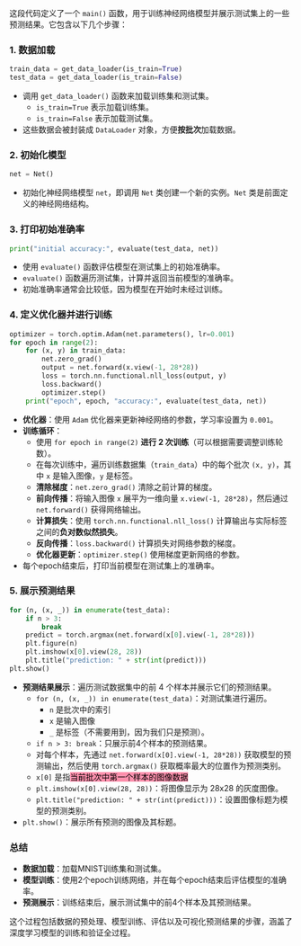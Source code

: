 这段代码定义了一个 `main()` 函数，用于训练神经网络模型并展示测试集上的一些预测结果。它包含以下几个步骤：

### 1. 数据加载

```python
train_data = get_data_loader(is_train=True)
test_data = get_data_loader(is_train=False)
```

- 调用 `get_data_loader()` 函数来加载训练集和测试集。
    - `is_train=True` 表示加载训练集。
    - `is_train=False` 表示加载测试集。
- 这些数据会被封装成 `DataLoader` 对象，方便**按批次**加载数据。

### 2. 初始化模型

```python
net = Net()
```

- 初始化神经网络模型 `net`，即调用 `Net` 类创建一个新的实例。`Net` 类是前面定义的神经网络结构。

### 3. 打印初始准确率

```python
print("initial accuracy:", evaluate(test_data, net))
```

- 使用 `evaluate()` 函数评估模型在测试集上的初始准确率。
- `evaluate()` 函数遍历测试集，计算并返回当前模型的准确率。
- 初始准确率通常会比较低，因为模型在开始时未经过训练。

### 4. 定义优化器并进行训练

```python
optimizer = torch.optim.Adam(net.parameters(), lr=0.001)
for epoch in range(2):
    for (x, y) in train_data:
        net.zero_grad()
        output = net.forward(x.view(-1, 28*28))
        loss = torch.nn.functional.nll_loss(output, y)
        loss.backward()
        optimizer.step()
    print("epoch", epoch, "accuracy:", evaluate(test_data, net))
```

- **优化器**：使用 `Adam` 优化器来更新神经网络的参数，学习率设置为 `0.001`。
- **训练循环**：
    - 使用 `for epoch in range(2)` **进行 2 次训练**（可以根据需要调整训练轮数）。
    - 在每次训练中，遍历训练数据集（`train_data`）中的每个批次 `(x, y)`，其中 `x` 是输入图像，`y` 是标签。
    - **清除梯度**：`net.zero_grad()` 清除之前计算的梯度。
    - **前向传播**：将输入图像 `x` 展平为一维向量 `x.view(-1, 28*28)`，然后通过 `net.forward()` 获得网络输出。
    - **计算损失**：使用 `torch.nn.functional.nll_loss()` 计算输出与实际标签之间的**负对数似然损失**。
    - **反向传播**：`loss.backward()` 计算损失对网络参数的梯度。
    - **优化器更新**：`optimizer.step()` 使用梯度更新网络的参数。
- 每个epoch结束后，打印当前模型在测试集上的准确率。

### 5. 展示预测结果

```python
for (n, (x, _)) in enumerate(test_data):
    if n > 3:
        break
    predict = torch.argmax(net.forward(x[0].view(-1, 28*28)))
    plt.figure(n)
    plt.imshow(x[0].view(28, 28))
    plt.title("prediction: " + str(int(predict)))
plt.show()
```

- **预测结果展示**：遍历测试数据集中的前 4 个样本并展示它们的预测结果。
    - `for (n, (x, _)) in enumerate(test_data)`：对测试集进行遍历。
        - `n` 是批次中的索引
        - `x` 是输入图像
        - `_` 是标签（不需要用到，因为我们只是预测）。
    - `if n > 3: break`：只展示前4个样本的预测结果。
    - 对每个样本，先通过 `net.forward(x[0].view(-1, 28*28))` 获取模型的预测输出，然后使用 `torch.argmax()` 获取概率最大的位置作为预测类别。
    - `x[0]` 是指<mark style="background: #FF5582A6;">当前批次中第一个样本的图像数据</mark>
    - `plt.imshow(x[0].view(28, 28))`：将图像显示为 28x28 的灰度图像。
    - `plt.title("prediction: " + str(int(predict)))`：设置图像标题为模型的预测类别。
- `plt.show()`：展示所有预测的图像及其标题。

### 总结

- **数据加载**：加载MNIST训练集和测试集。
- **模型训练**：使用2个epoch训练网络，并在每个epoch结束后评估模型的准确率。
- **预测展示**：训练结束后，展示测试集中的前4个样本及其预测结果。

这个过程包括数据的预处理、模型训练、评估以及可视化预测结果的步骤，涵盖了深度学习模型的训练和验证全过程。